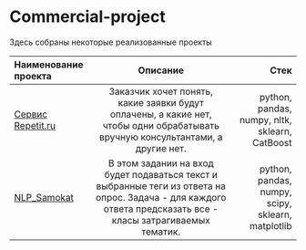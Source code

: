 # Commercial-project
Здесь собраны некоторые реализованные проекты

| Наименование проекта | Описание  |Стек|
|:------------- |:---------------:| -------------:|
|[Сервис Repetit.ru](https://clck.ru/39oHuc)|Заказчик хочет понять, какие заявки будут оплачены, а какие нет, чтобы одни обрабатывать вручную консультантами, а другие нет.|python, pandas, numpy, nltk, sklearn, CatBoost|
|[NLP_Samokat](https://clck.ru/39oJ3a)|В этом задании на вход будет подаваться текст и выбранные теги из ответа на опрос. Задача - для каждого ответа предсказать все - класы затрагиваемых тематик.|python, pandas, numpy, scipy, sklearn, matplotlib|






